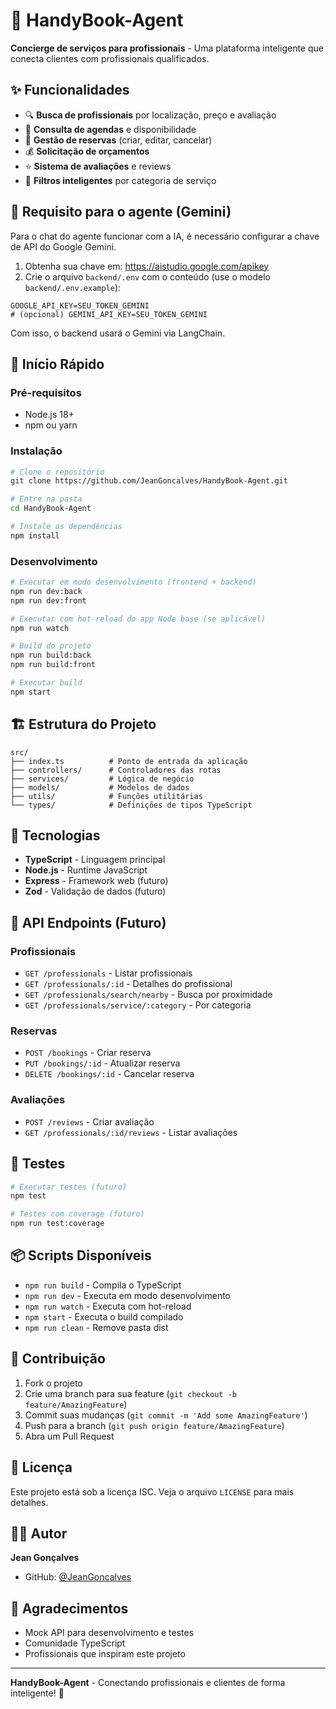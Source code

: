 # 🚀 HandyBook-Agent

**Concierge de serviços para profissionais** - Uma plataforma inteligente que conecta clientes com profissionais qualificados.

## ✨ Funcionalidades

- 🔍 **Busca de profissionais** por localização, preço e avaliação
- 📅 **Consulta de agendas** e disponibilidade
- 📝 **Gestão de reservas** (criar, editar, cancelar)
- 💰 **Solicitação de orçamentos**
- ⭐ **Sistema de avaliações** e reviews
- 🎯 **Filtros inteligentes** por categoria de serviço

## 🧩 Requisito para o agente (Gemini)

Para o chat do agente funcionar com a IA, é necessário configurar a chave de API do Google Gemini.

1. Obtenha sua chave em: https://aistudio.google.com/apikey
2. Crie o arquivo `backend/.env` com o conteúdo (use o modelo `backend/.env.example`):

```
GOOGLE_API_KEY=SEU_TOKEN_GEMINI
# (opcional) GEMINI_API_KEY=SEU_TOKEN_GEMINI
```

Com isso, o backend usará o Gemini via LangChain.

## 🚀 Início Rápido

### Pré-requisitos

- Node.js 18+ 
- npm ou yarn

### Instalação

```bash
# Clone o repositório
git clone https://github.com/JeanGoncalves/HandyBook-Agent.git

# Entre na pasta
cd HandyBook-Agent

# Instale as dependências
npm install
```

### Desenvolvimento

```bash
# Executar em modo desenvolvimento (frontend + backend)
npm run dev:back
npm run dev:front

# Executar com hot-reload do app Node base (se aplicável)
npm run watch

# Build do projeto
npm run build:back
npm run build:front

# Executar build
npm start
```

## 🏗️ Estrutura do Projeto

```
src/
├── index.ts          # Ponto de entrada da aplicação
├── controllers/      # Controladores das rotas
├── services/         # Lógica de negócio
├── models/           # Modelos de dados
├── utils/            # Funções utilitárias
└── types/            # Definições de tipos TypeScript
```

## 🔧 Tecnologias

- **TypeScript** - Linguagem principal
- **Node.js** - Runtime JavaScript
- **Express** - Framework web (futuro)
- **Zod** - Validação de dados (futuro)

## 📱 API Endpoints (Futuro)

### Profissionais
- `GET /professionals` - Listar profissionais
- `GET /professionals/:id` - Detalhes do profissional
- `GET /professionals/search/nearby` - Busca por proximidade
- `GET /professionals/service/:category` - Por categoria

### Reservas
- `POST /bookings` - Criar reserva
- `PUT /bookings/:id` - Atualizar reserva
- `DELETE /bookings/:id` - Cancelar reserva

### Avaliações
- `POST /reviews` - Criar avaliação
- `GET /professionals/:id/reviews` - Listar avaliações

## 🧪 Testes

```bash
# Executar testes (futuro)
npm test

# Testes com coverage (futuro)
npm run test:coverage
```

## 📦 Scripts Disponíveis

- `npm run build` - Compila o TypeScript
- `npm run dev` - Executa em modo desenvolvimento
- `npm run watch` - Executa com hot-reload
- `npm start` - Executa o build compilado
- `npm run clean` - Remove pasta dist

## 🤝 Contribuição

1. Fork o projeto
2. Crie uma branch para sua feature (`git checkout -b feature/AmazingFeature`)
3. Commit suas mudanças (`git commit -m 'Add some AmazingFeature'`)
4. Push para a branch (`git push origin feature/AmazingFeature`)
5. Abra um Pull Request

## 📄 Licença

Este projeto está sob a licença ISC. Veja o arquivo `LICENSE` para mais detalhes.

## 👨‍💻 Autor

**Jean Gonçalves**
- GitHub: [@JeanGoncalves](https://github.com/JeanGoncalves)

## 🙏 Agradecimentos

- Mock API para desenvolvimento e testes
- Comunidade TypeScript
- Profissionais que inspiram este projeto

---

**HandyBook-Agent** - Conectando profissionais e clientes de forma inteligente! 🎯
